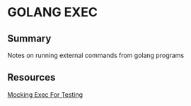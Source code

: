 # GOLANG EXEC

## Summary

Notes on running external commands from golang programs

## Resources

[Mocking Exec For Testing](https://npf.io/2015/06/testing-exec-command/)

